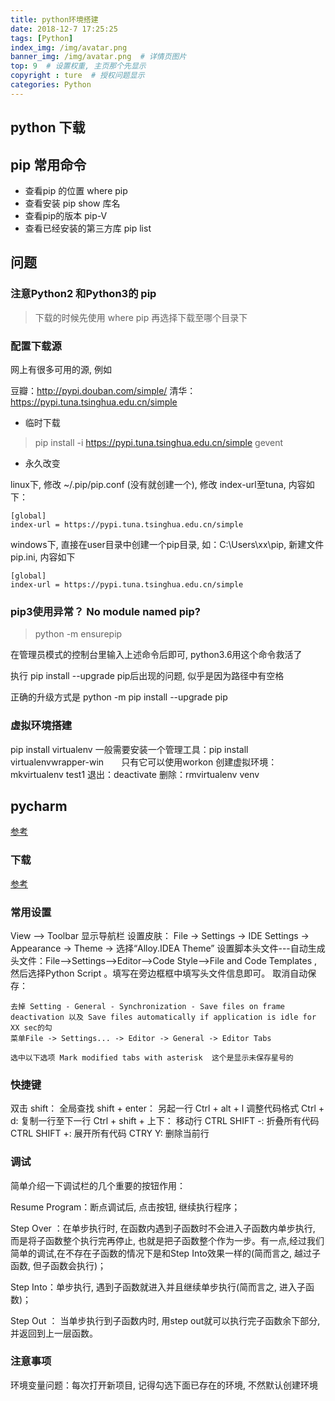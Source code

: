 ```yaml
---
title: python环境搭建
date: 2018-12-7 17:25:25
tags: [Python]
index_img: /img/avatar.png
banner_img: /img/avatar.png  # 详情页图片
top: 9  # 设置权重, 主页那个先显示
copyright : ture  # 授权问题显示
categories: Python
---
```


<!-- more -->

## python 下载

## pip 常用命令

- 查看pip 的位置           where pip  
- 查看安装                 pip show 库名
- 查看pip的版本            pip-V
- 查看已经安装的第三方库    pip list

## 问题

### 注意Python2 和Python3的 pip

> 下载的时候先使用 where pip
再选择下载至哪个目录下

### 配置下载源
网上有很多可用的源, 例如

豆瓣：http://pypi.douban.com/simple/
清华：https://pypi.tuna.tsinghua.edu.cn/simple

- 临时下载

> pip install -i https://pypi.tuna.tsinghua.edu.cn/simple gevent

- 永久改变

linux下, 修改 ~/.pip/pip.conf (没有就创建一个),  修改 index-url至tuna, 内容如下：
```
[global]
index-url = https://pypi.tuna.tsinghua.edu.cn/simple
```

windows下, 直接在user目录中创建一个pip目录, 如：C:\Users\xx\pip, 新建文件pip.ini, 内容如下

```
[global]
index-url = https://pypi.tuna.tsinghua.edu.cn/simple
```

### pip3使用异常？ No module named pip?

> python -m ensurepip

在管理员模式的控制台里输入上述命令后即可, python3.6用这个命令救活了

执行 pip install  --upgrade  pip后出现的问题, 似乎是因为路径中有空格

正确的升级方式是  python -m pip install --upgrade pip

### 虚拟环境搭建

pip install virtualenv
一般需要安装一个管理工具：pip install virtualenvwrapper-win　　只有它可以使用workon
创建虚拟环境：mkvirtualenv test1
退出：deactivate
删除：rmvirtualenv venv

## pycharm
[参考](https://zhuanlan.zhihu.com/p/26066151)

### 下载
[参考](https://blog.csdn.net/pdcfighting/article/details/80297499)

### 常用设置

View --> Toolbar  显示导航栏
设置皮肤： File -> Settings -> IDE Settings -> Appearance -> Theme -> 选择“Alloy.IDEA Theme”
设置脚本头文件---自动生成头文件：File-->Settings-->Editor-->Code Style-->File and Code Templates ,然后选择Python Script 。填写在旁边框框中填写头文件信息即可。
取消自动保存： 
```
去掉 Setting - General - Synchronization - Save files on frame deactivation 以及 Save files automatically if application is idle for XX sec的勾
菜单File -> Settings... -> Editor -> General -> Editor Tabs

选中以下选项 Mark modified tabs with asterisk  这个是显示未保存星号的
```
### 快捷键

双击 shift： 全局查找
shift + enter： 另起一行
Ctrl + alt + l   调整代码格式
Ctrl + d:  复制一行至下一行
Ctrl + shift + 上下：  移动行
CTRL SHIFT -: 折叠所有代码
CTRL SHIFT +: 展开所有代码
CTRY Y: 删除当前行

### 调试

简单介绍一下调试栏的几个重要的按钮作用：

Resume Program：断点调试后, 点击按钮, 继续执行程序；

Step Over ：在单步执行时, 在函数内遇到子函数时不会进入子函数内单步执行, 而是将子函数整个执行完再停止, 也就是把子函数整个作为一步。有一点,经过我们简单的调试,在不存在子函数的情况下是和Step Into效果一样的(简而言之, 越过子函数, 但子函数会执行)；

Step Into：单步执行, 遇到子函数就进入并且继续单步执行(简而言之, 进入子函数)；

Step Out ： 当单步执行到子函数内时, 用step out就可以执行完子函数余下部分, 并返回到上一层函数。

### 注意事项

环境变量问题：每次打开新项目, 记得勾选下面已存在的环境, 不然默认创建环境

